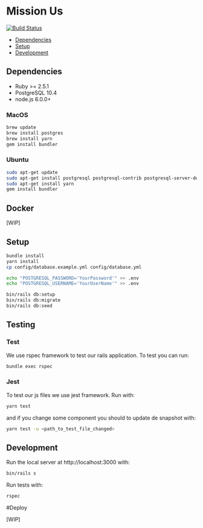 # Mission Us
[![Build Status](https://travis-ci.org/babelsh/mission-us-rails.svg?branch=master)](https://travis-ci.org/babelsh/mission-us-rails)

- [Dependencies](#dependencies)
- [Setup](#setup)
- [Development](#development)

## Dependencies

- Ruby >= 2.5.1
- PostgreSQL 10.4
- node.js 6.0.0+


### MacOS

```sh
brew update
brew install postgres
brew install yarn
gem install bundler
```

### Ubuntu

```sh
sudo apt-get update
sudo apt-get install postgresql postgresql-contrib postgresql-server-dev-all cmake
sudo apt-get install yarn
gem install bundler
```

## Docker

[WIP]

## Setup

```sh
bundle install
yarn install
cp config/database.example.yml config/database.yml

echo "POSTGRESQL_PASSWORD='YourPassword'" >> .env
echo "POSTGRESQL_USERNAME='YourUserName'" >> .env

bin/rails db:setup
bin/rails db:migrate
bin/rails db:seed
```

## Testing

### Test

We use rspec framework to test our rails application. To test you can run:

```sh
bundle exec rspec
```

### Jest

To test our js files we use jest framework. Run with:

```sh
yarn test
```

and if you change some component you should to update de snapshot with:

```sh
yarn test -u <path_to_test_file_changed>
```

## Development

Run the local server at http://localhost:3000 with:

```sh
bin/rails s
```

Run tests with:

```sh
rspec
```

#Deploy

[WIP]
